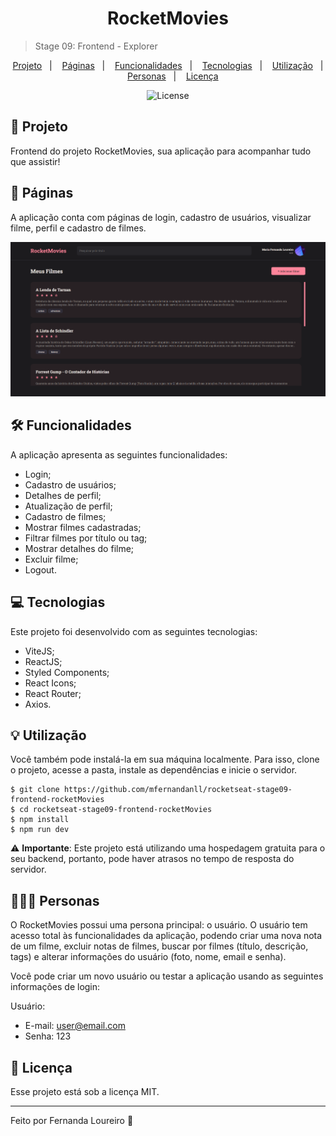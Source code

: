 <h1 align="center"> RocketMovies </h1>

> Stage 09: Frontend - Explorer

<p align="center">
  <a href="#project">Projeto</a>&nbsp;&nbsp;&nbsp;|&nbsp;&nbsp;&nbsp;
  <a href="#pages">Páginas</a>&nbsp;&nbsp;&nbsp;|&nbsp;&nbsp;&nbsp;
  <a href="#features">Funcionalidades</a>&nbsp;&nbsp;&nbsp;|&nbsp;&nbsp;&nbsp;
  <a href="#technologies">Tecnologias</a>&nbsp;&nbsp;&nbsp;|&nbsp;&nbsp;&nbsp;
  <a href="#usage">Utilização</a>&nbsp;&nbsp;&nbsp;|&nbsp;&nbsp;&nbsp;
  <a href="#users">Personas</a>&nbsp;&nbsp;&nbsp;|&nbsp;&nbsp;&nbsp;
  <a href="#license">Licença</a>
</p>

<p align="center">
  <img alt="License" src="https://img.shields.io/static/v1?label=license&message=MIT&color=49AA26&labelColor=000000">
</p>

<h2 id="project">📁 Projeto</h2>

Frontend do projeto RocketMovies, sua aplicação para acompanhar tudo que assistir!

<h2 id="pages">📃 Páginas</h2>

A aplicação conta com páginas de login, cadastro de usuários, visualizar filme, perfil e cadastro de filmes.

!["Página home"](./src/assets/home.png)

<h2 id="features">🛠️ Funcionalidades</h2>

A aplicação apresenta as seguintes funcionalidades:

- Login;
- Cadastro de usuários;
- Detalhes de perfil;
- Atualização de perfil;
- Cadastro de filmes;
- Mostrar filmes cadastradas;
- Filtrar filmes por título ou tag;
- Mostrar detalhes do filme;
- Excluir filme;
- Logout.

<h2 id="technologies">💻 Tecnologias</h2>

Este projeto foi desenvolvido com as seguintes tecnologias:

- ViteJS;
- ReactJS;
- Styled Components;
- React Icons;
- React Router;
- Axios.

<h2 id="usage">💡 Utilização</h2>


Você também pode instalá-la em sua máquina localmente. Para isso, clone o projeto, acesse a pasta, instale as dependências e inicie o servidor.

```
$ git clone https://github.com/mfernandanll/rocketseat-stage09-frontend-rocketMovies
$ cd rocketseat-stage09-frontend-rocketMovies
$ npm install
$ npm run dev
```

⚠️ **Importante**: Este projeto está utilizando uma hospedagem gratuita para o seu backend, portanto, pode haver atrasos no tempo de resposta do servidor.

<h2 id="users">👩🏾‍💻 Personas</h2>

O RocketMovies possui uma persona principal: o usuário. O usuário tem acesso total às funcionalidades da aplicação, podendo criar uma nova nota de um filme, excluir notas de filmes, buscar por filmes (título, descrição, tags) e alterar informações do usuário (foto, nome, email e senha).

Você pode criar um novo usuário ou testar a aplicação usando as seguintes informações de login:

Usuário:

- E-mail: user@email.com
- Senha: 123



<h2 id="license">📝 Licença</h2>

Esse projeto está sob a licença MIT.

---

Feito por Fernanda Loureiro 👋 
